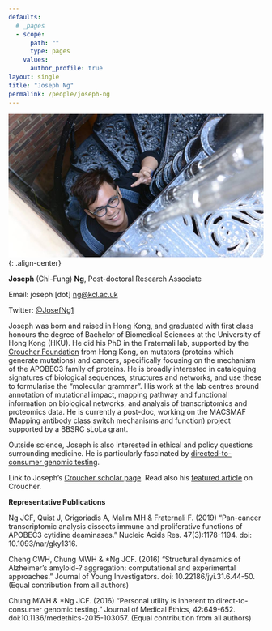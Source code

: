 ```yaml
---
defaults:
  # _pages
  - scope:
      path: ""
      type: pages
    values:
      author_profile: true
layout: single
title: "Joseph Ng"
permalink: /people/joseph-ng
---
```


![image-center](/assets/images/Joseph_image2.jpg){: .align-center}

**Joseph** (Chi-Fung) **Ng**, Post-doctoral Research Associate

Email: joseph [dot] ng@kcl.ac.uk

Twitter: [@JosefNg1](http://twitter.com/JosefNg1)

Joseph was born and raised in Hong Kong, and graduated with first class honours the degree of Bachelor of Biomedical Sciences at the University of Hong Kong (HKU). He did his PhD in the Fraternali lab, supported by the [Croucher Foundation](https://www.croucher.org.hk/) from Hong Kong, on mutators (proteins which generate mutations) and cancers, specifically focusing on the mechanism of the APOBEC3 family of proteins. He is broadly interested in cataloguing signatures of biological sequences, structures and networks, and use these to formularise the “molecular grammar”. His work at the lab centres around annotation of mutational impact, mapping pathway and functional information on biological networks, and analysis of transcriptomics and proteomics data. He is currently a post-doc, working on the MACSMAF (Mapping antibody class switch mechanisms and function) project supported by a BBSRC sLoLa grant.

Outside science, Joseph is also interested in ethical and policy questions surrounding medicine. He is particularly fascinated by [directed-to-consumer genomic testing](http://jme.bmj.com/content/42/10/649).

Link to Joseph’s [Croucher scholar page](https://scholars.croucher.org.hk/scholars/ng-chi-fung-joseph). Read also his [featured article](https://projects.croucher.org.hk/news/the-mechanics-of-cancer-joseph-ng-begins-his-phd-at-king-s-college-london) on Croucher.

**Representative Publications**

Ng JCF, Quist J, Grigoriadis A, Malim MH & Fraternali F. (2019) “Pan-cancer transcriptomic analysis dissects immune and proliferative functions of APOBEC3 cytidine deaminases.” Nucleic Acids Res. 47(3):1178-1194. doi: 10.1093/nar/gky1316.

Cheng CWH, Chung MWH & *Ng JCF. (2016) “Structural dynamics of Alzheimer’s amyloid-? aggregation: computational and experimental approaches.” Journal of Young Investigators. doi: 10.22186/jyi.31.6.44-50.  (Equal contribution from all authors)

Chung MWH & *Ng JCF. (2016) “Personal utility is inherent to direct-to-consumer genomic testing.” Journal of Medical Ethics, 42:649-652. doi:10.1136/medethics-2015-103057. (Equal contribution from all authors)
